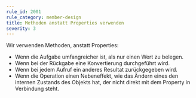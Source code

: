 ```yaml
---
rule_id: 2001
rule_category: member-design
title: Methoden anstatt Properties verwenden
severity: 3
---
```

Wir verwenden Methoden, anstatt Properties:
* Wenn die Aufgabe umfangreicher ist, als nur einen Wert zu belegen.
* Wenn bei der Rückgabe eine Konvertierung durchgeführt wird.
* Wenn bei jedem Aufruf ein anderes Resultat zurückgegeben wird.
* Wenn die Operation einen Nebeneffekt, wie das Ändern eines den internen Zustands des Objekts hat, der nicht direkt mit dem Property in Verbindung steht.
